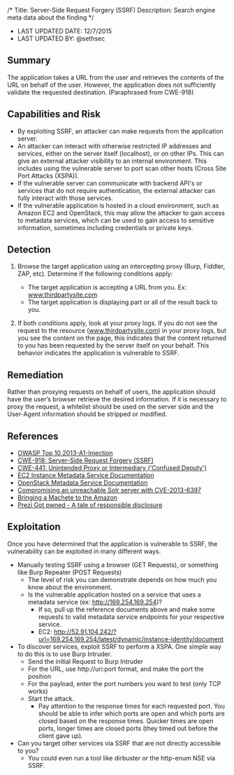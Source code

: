 /*
Title: Server-Side Request Forgery (SSRF)
Description: Search engine meta data about the finding
*/

- LAST UPDATED DATE: 12/7/2015
- LAST UPDATED BY: @sethsec

## Summary

The application takes a URL from the user and retrieves the contents of the URL on behalf of the user.  However, the application does not sufficiently validate the requested destination. (Paraphrased from CWE-918) 

## Capabilities and Risk

- By exploiting SSRF, an attacker can make requests from the application server.
- An attacker can interact with otherwise restricted IP addresses and services, either on the server itself (localhost), or on other IPs. This can give an external attacker visibility to an internal environment.  This includes using the vulnerable server to port scan other hosts (Cross Site Port Attacks (XSPA)). 
- If the vulnerable server can communicate with backend API's or services that do not require authentication, the external attacker can fully interact with those services.  
- If the vulnerable application is hosted in a cloud environment, such as Amazon EC2 and OpenStack, this may allow the attacker to gain access to metadata services, which can be used to gain access to sensitive information, sometimes including credentials or private keys.  

## Detection

1) Browse the target application using an intercepting proxy (Burp, Fiddler, ZAP, etc). Determine if the following conditions apply:
    - The target application is accepting a URL from you.  Ex: www.thirdpartysite.com
    - The target application is displaying part or all of the result back to you.

2) If both conditions apply, look at your proxy logs.  If you do not see the request to the resource (www.thirdpartysite.com) in your proxy logs, but you see the content on the page, this indicates that the content returned to you has been requested by the server itself on your behalf. This behavior indicates the application is vulnerable to SSRF.    

## Remediation

Rather than proxying requests on behalf of users, the application should have the user’s browser retrieve the desired information. If it is necessary to proxy the request, a whitelist should be used on the server side and the User-Agent information should be stripped or modified.        

## References

- [OWASP Top 10 2013-A1-Injection](https://www.owasp.org/index.php/Top_10_2013-A1-Injection)
- [CWE-918: Server-Side Request Forgery (SSRF)](http://cwe.mitre.org/data/definitions/918.html)
- [CWE-441: Unintended Proxy or Intermediary ('Confused Deputy')](http://cwe.mitre.org/data/definitions/441.html)
- [EC2 Instance Metadata Service Documentation](http://docs.aws.amazon.com/AWSEC2/latest/UserGuide/ec2-instance-metadata.html)
- [OpenStack Metadata Service Documentation](http://docs.openstack.org/admin-guide-cloud/content/section_metadata-service.html)
- [Compromising an unreachable Solr server with CVE-2013-6397](http://www.agarri.fr/kom/archives/2013/11/27/compromising_an_unreachable_solr_server_with_cve-2013-6397/index.html)
- [Bringing a Machete to the Amazon](https://www.youtube.com/watch?v=JTOWxi17k-w)
- [Prezi Got pwned - A tale of responsible disclosure](http://engineering.prezi.com/blog/2014/03/24/prezi-got-pwned-a-tale-of-responsible-disclosure/)

## Exploitation

Once you have determined that the application is vulnerable to SSRF, the vulnerability can be exploited in many different ways.
- Manually testing SSRF using a browser (GET Requests), or something like Burp Repeater (POST Requests)
  - The level of risk you can demonstrate depends on how much you know about the environment.  
  - Is the vulnerable application hosted on a service that uses a metadata service (ex: http://169.254.169.254)? 
    - If so, pull up the reference documents above and make some requests to valid metadata service endpoints for your respective service. 
    - EC2: http://52.91.104.242/?url=169.254.169.254/latest/dynamic/instance-identity/document
- To discover services, exploit SSRF to perform a XSPA.  One simple way to do this is to use Burp Intruder. 
  - Send the initial Request to Burp Intruder
  - For the URL, use http://uri:port format, and make the port the position
  - For the payload, enter the port numbers you want to test (only TCP works)
  - Start the attack. 
    - Pay attention to the response times for each requested port. You should be able to infer which ports are open and which ports are closed based on the response times. Quicker times are open ports, longer times are closed ports (they timed out before the client gave up). 
- Can you target other services via SSRF that are not directly accessible to you?
  - You could even run a tool like dirbuster or the http-enum NSE via SSRF. 


